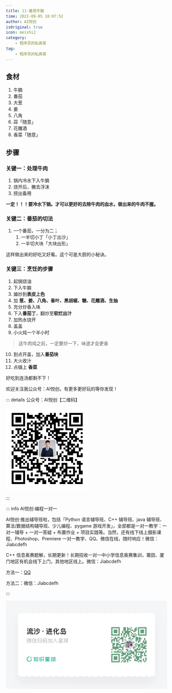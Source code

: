```yaml
---
title: 11-番茄牛腩
time: 2022-09-05 18:07:52
author: AI悦创
isOriginal: true
icon: meishi2
category: 
    - 程序员的私房菜
tag:
    - 程序员的私房菜
---
```


## 食材

1. 牛腩
2. 番茄
3. 大葱
4. 姜
5. 八角
6. 蒜「随意」
7. 花雕酒
8. 香菜「随意」



## 步骤

### 关键一：处理牛肉

1. 锅内冷水下入牛腩
2. 烧开后，撇去浮沫
3. 捞出备用

**一定！！！要冷水下锅。才可以更好的去除牛肉的血水，做出来的牛肉不腥。**

### 关键二：番茄的切法

1. 一个番茄，一分为二；
    1. 一半切小丁「小丁出沙」
    2. 一半切大块「大块出形」

这样做出来的好吃又好看。这个可是大厨的小秘诀。

### 关键三：烹饪的步骤

1. 起锅烧油
2. 下入牛腩
3. 煸炒到**表皮上色**
4. 加 **葱、姜、八角、香叶、黑胡椒、糖、花雕酒、生抽**
5. 充分炒香入味
6. 下入**番茄丁**，翻炒至**软烂出汁**
7. 加热水烧开
8. 盖盖
9. 小火炖一个半小时

> 这牛肉炖之前，一定要炒一下，味道才会更香

10. 到点开盖，加入**番茄块**
11. 大火收汁
12. 点缀上 **香菜**

好吃到连汤都剩不下！

欢迎关注我公众号：AI悦创，有更多更好玩的等你发现！

::: details 公众号：AI悦创【二维码】

![](/gzh.jpg)

:::

::: info AI悦创·编程一对一

AI悦创·推出辅导班啦，包括「Python 语言辅导班、C++ 辅导班、java 辅导班、算法/数据结构辅导班、少儿编程、pygame 游戏开发」，全部都是一对一教学：一对一辅导 + 一对一答疑 + 布置作业 + 项目实践等。当然，还有线下线上摄影课程、Photoshop、Premiere 一对一教学、QQ、微信在线，随时响应！微信：Jiabcdefh

C++ 信息奥赛题解，长期更新！长期招收一对一中小学信息奥赛集训，莆田、厦门地区有机会线下上门，其他地区线上。微信：Jiabcdefh

方法一：[QQ](http://wpa.qq.com/msgrd?v=3&uin=1432803776&site=qq&menu=yes)

方法二：微信：Jiabcdefh

:::

![](/zsxq.jpg)

